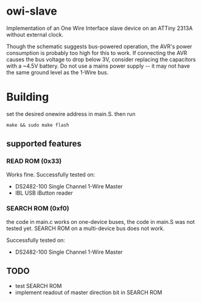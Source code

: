 # owi-slave

Implementation of an One Wire Interface slave device on an ATTiny 2313A without
external clock.

Though the schematic suggests bus-powered operation, the AVR's power
consumption is probably too high for this to work. If connecting the AVR causes
the bus voltage to drop below 3V, consider replacing the capacitors with a
~4.5V battery. Do not use a mains power supply -- it may not have the same
ground level as the 1-Wire bus.

# Building

set the desired onewire address in main.S. then run

    make && sudo make flash

## supported features

### READ ROM (0x33)

Works fine. Successfully tested on:

* DS2482-100 Single Channel 1-Wire Master
* IBL USB iButton reader

### SEARCH ROM (0xf0)

the code in main.c works on one-device buses, the code in main.S was not tested
yet. SEARCH ROM on a multi-device bus does not work.

Successfully tested on:

* DS2482-100 Single Channel 1-Wire Master

## TODO

* test SEARCH ROM
* implement readout of master direction bit in SEARCH ROM
